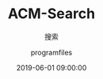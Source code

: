 ---
layout:     post
title:      "ACM-Search"
subtitle:   "搜索"
date:       2019-06-01 09:00:00
author:     "programfiles"
header-img: "img/in-post/ACM.jpg"
tags:
    - ACM
---